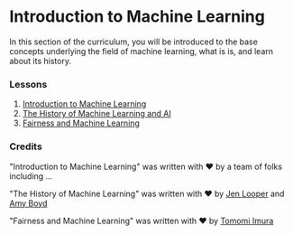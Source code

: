 # Introduction to Machine Learning

In this section of the curriculum, you will be introduced to the base concepts underlying the field of machine learning, what is is, and learn about its history.

### Lessons

1. [Introduction to Machine Learning](1-intro-to-ML/README.md)
1. [The History of Machine Learning and AI](2-history-of-ML/README.md)
1. [Fairness and Machine Learning](3-fairness/README.md)

### Credits

"Introduction to Machine Learning" was written with ♥️ by a team of folks including ...

"The History of Machine Learning" was written with ♥️ by [Jen Looper](https://twitter.com/jenlooper) and [Amy Boyd](https://twitter.com/AmyKateNicho)

"Fairness and Machine Learning" was written with ♥️ by [Tomomi Imura](https://twitter.com/girliemac) 
